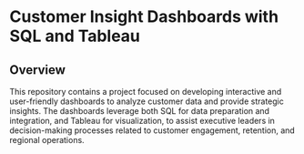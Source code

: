 # Customer Insight Dashboards with SQL and Tableau 

## Overview
This repository contains a project focused on developing interactive and user-friendly dashboards to analyze customer data and provide strategic insights. The dashboards leverage both SQL for data preparation and integration, and Tableau for visualization, to assist executive leaders in decision-making processes related to customer engagement, retention, and regional operations.
